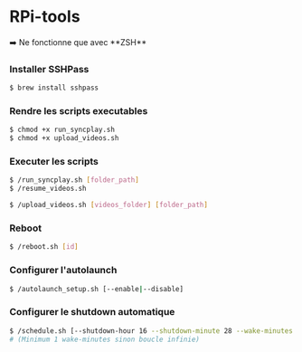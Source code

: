 # RPi-tools

<aside>
➡️ Ne fonctionne que avec **ZSH**
</aside>

### Installer **SSHPass**

```bash
$ brew install sshpass
```

### Rendre les scripts executables

```bash
$ chmod +x run_syncplay.sh
$ chmod +x upload_videos.sh
```

### Executer les scripts

```bash
$ /run_syncplay.sh [folder_path]
$ /resume_videos.sh
```

```bash
$ /upload_videos.sh [videos_folder] [folder_path]
```

### Reboot

```bash
$ /reboot.sh [id]
```

### Configurer l'autolaunch

```bash
$ /autolaunch_setup.sh [--enable|--disable]
```

### Configurer le shutdown automatique

```bash
$ /schedule.sh [--shutdown-hour 16 --shutdown-minute 28 --wake-minutes 60|--disable]
# (Minimum 1 wake-minutes sinon boucle infinie)
```
